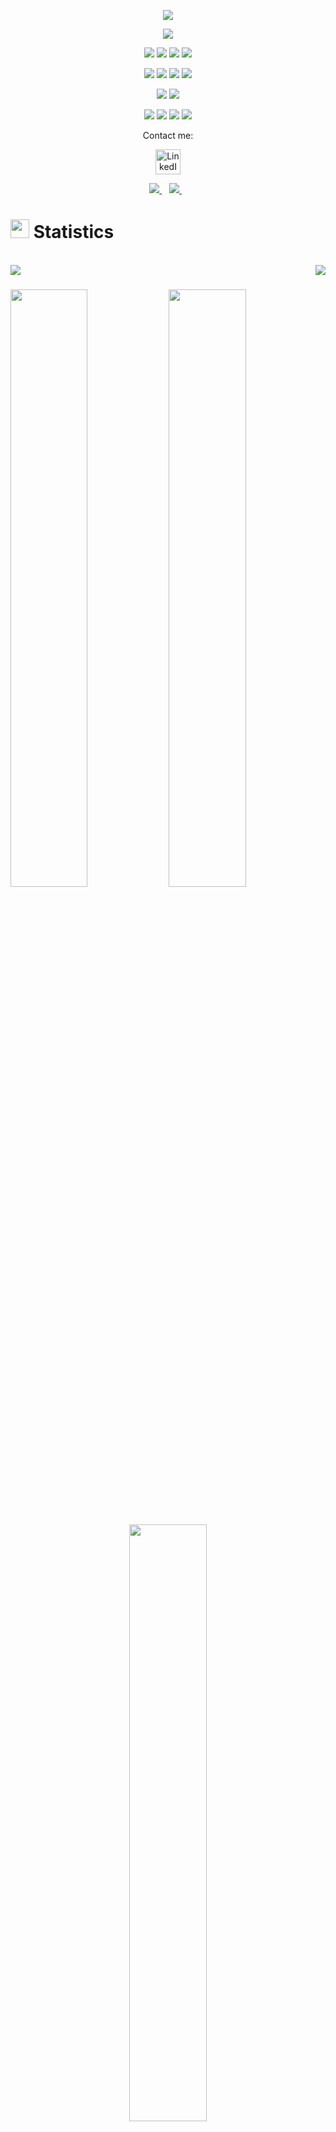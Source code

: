 <p align="center">
<a href="https://github.com/DenverCoder1/readme-typing-svg"><img src="https://readme-typing-svg.herokuapp.com?lines=Salut+toi+je+suis+Modeste+Lorene;une+vraie+passionnee+de+la+programmation;specialise+dans+le+developpement;WEB+et+Mobile.;&center=true&width=800&height=60"></a>
</p>

<p>
<div align="center" target="_blank">
  <img src="https://img.shields.io/github/followers/lorie-lorene?style=social">
</div>
</p>

<p>
<div align="center">
  <img src="https://img.shields.io/badge/JavaScript-000000.svg?style=for-the-badge&logo=javascript&logoColor=F7E017">
  <img src="https://img.shields.io/badge/HTML5-F26624.svg?style=for-the-badge&logo=html5&logoColor=white">
  <img src="https://img.shields.io/badge/CSS-2465F1.svg?style=for-the-badge&logo=CSS3&logoColor=white">
  <img src="https://img.shields.io/badge/Python-3670A0?style=for-the-badge&logo=python&logoColor=ffdd54">
</div>
</p>

<p>
<div align="center">
  <img src="https://img.shields.io/badge/C-00599C?style=for-the-badge&logo=c&logoColor=white">
  <img src="https://img.shields.io/badge/Django-%23092E20.svg?style=for-the-badge&logo=django&logoColor=white">
  <img src="https://img.shields.io/badge/Node.js-339933?style=for-the-badge&logo=node.js&logoColor=white">
  <img src="https://img.shields.io/badge/React-61DAFB?style=for-the-badge&logo=react&logoColor=white">
</div>
</p>

<p>
<div align="center">
  <img src="https://img.shields.io/badge/PostgreSQL-336791?style=for-the-badge&logo=postgresql&logoColor=white">
  <img src="https://img.shields.io/badge/GitHub-%23121011.svg?style=for-the-badge&logo=github&logoColor=white">
</div>
</p>

<p>
<div align="center">
   <img src="https://img.shields.io/badge/Git-%23F05033.svg?style=for-the-badge&logo=git&logoColor=white">
   <img src="https://img.shields.io/badge/Visual%20Studio%20Code-0078d7.svg?style=for-the-badge&logo=visual-studio-code&logoColor=white">
   <img src="https://img.shields.io/badge/Trello-%23026AA7.svg?style=for-the-badge&logo=Trello&logoColor=white">
   <img src="https://img.shields.io/badge/Linux-FCC624?style=for-the-badge&logo=linux&logoColor=black">
</div>
</p>

<p align="center">Contact me:</p>
<p>
<div align="center">
	<a href="https://linkedin.com/in/MODESTE-LORENE-NIKOUM5113b8262" rel="nofollow">
	 	<img alt=" LinkedIn" width="40px" src="https://upload.wikimedia.org/wikipedia/commons/thumb/8/81/LinkedIn_icon.svg/2048px-LinkedIn_icon.svg.png" style="max-width: 100%;">
	<p align='center'>
  <a href="https://t.me/lorie-lorene">
    <img src="https://img.shields.io/badge/telegram-%230077B5.svg?&style=for-the-badge&logo=telegram&logoColor=white" />
  </a>&nbsp;&nbsp;

  <a href="mailto:lorene.nikoum@facsciences-uy1.cm">
    <img src="https://img.shields.io/badge/email me-%231DA1F3.svg?&style=for-the-badge&logo=gmail&logoColor=white" />
  </a>&nbsp;&nbsp;
</p>
	</a>
</div>
</p>

# <img src="https://media4.giphy.com/media/MIGbtLZoVjbl0bYbAd/giphy.gif?cid=ecf05e472t2h0i8d7dcjaoau9iqtchhr899hxmpxzzgc7lyw&rid=giphy.gif" width="30"> Statistics

<br/>


<img align="left" src="https://visitor-badge.laobi.icu/badge?username=lorie-lorene" />
<img align="right" src="https://img.shields.io/github/followers/lorie-lorene?label=Follow&style=social" />
<h1 align="center"></h1>

<p align="left">
    <img width="49.5%" src="https://github-readme-stats.vercel.app/api?username=lorie-lorene&show_icons=true&include_all_commits=true&theme=radical&hide_border=true">
    <img width="49.5%" src="https://github-readme-streak-stats.herokuapp.com/?user=lorie-lorene&theme=chartreuse-dark&count_private=true"/>		  
</p>
<br>

<!-- [![lorie-lorene Activity Graph](https://activity-graph.herokuapp.com/graph?username=lorie-lorene&custom_title=Torrin's%20Contribution%20Graph&theme=radical&bg_color=282828&hide_border=true&line=d1a01f&point=c58545)] -->

<p align="center">
    <img width="49.5%" src="https://github-readme-stats.vercel.app/api/top-langs/?username=lorie-lorene&theme=radical&bg_color=282828&hide_border=true&include_all_commits=true&count_private=true&layout=compact">
</p>

<p align="center"><img src="https://profile-counter.glitch.me/{lorie-lorene}/count.svg"></p>

<!-- [![lorie-lorene Activity Graph](https://activity-graph.herokuapp.com/graph?username=lorie-lorene&custom_title=Torrin's%20Contribution%20Graph&theme=radical&bg_color=282828&hide_border=true&line=d1a01f&point=c58545)] -->



## <img src="https://media1.giphy.com/media/Q8PQ1KuarrYucCMVTJ/giphy.gif?cid=ecf05e47odgm8bs8cmb8cf1ijmfzqaeeu9fzmx6nbcv06ky2&rid=giphy.gif" width="30"> Current Projects
